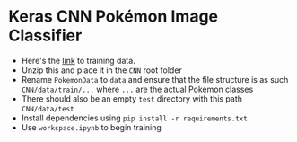 # Keras CNN Pokémon Image Classifier

* Here's the [link](https://www.kaggle.com/datasets/unexpectedscepticism/11945-pokemon-from-first-gen?select=PokemonData) to training data.
* Unzip this and place it in the `CNN` root folder
* Rename `PokemonData` to `data` and ensure that the file structure is as such `CNN/data/train/...` where `...` are the actual Pokémon classes
* There should also be an empty `test` directory with this path `CNN/data/test`
* Install dependencies using `pip install -r requirements.txt`
* Use `workspace.ipynb` to begin training
